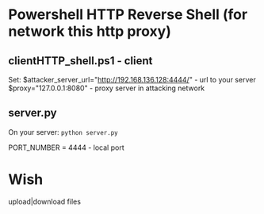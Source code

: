 # Powershell HTTP Reverse Shell (for network this http proxy)

## clientHTTP_shell.ps1 - client
Set:
    $attacker_server_url="http://192.168.136.128:4444/"   -  url to your server
    $proxy="127.0.0.1:8080"                               -  proxy server in attacking network

##  server.py

On your server:
    `python server.py`

PORT_NUMBER = 4444                                        - local port

# Wish
upload|download files
